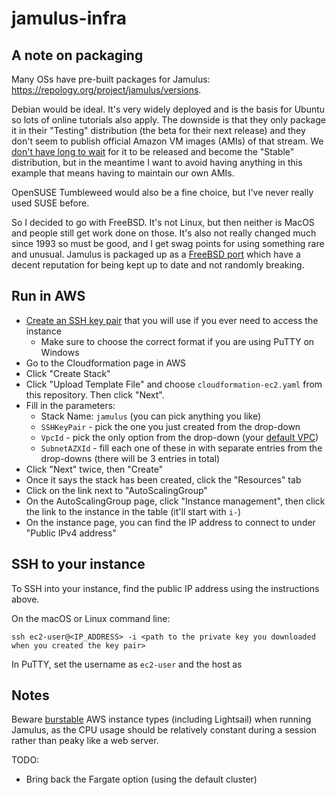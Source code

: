 # jamulus-infra

## A note on packaging

Many OSs have pre-built packages for Jamulus: https://repology.org/project/jamulus/versions.

Debian would be ideal. It's very widely deployed and is the basis for Ubuntu so lots of online tutorials also apply.
The downside is that they only package it in their "Testing" distribution (the beta for their next release) and they don't seem to publish
official Amazon VM images (AMIs) of that stream. We [don't have long to wait](https://wiki.debian.org/DebianBullseye#Debian_Bullseye_Life_cycle)
for it to be released and become the "Stable" distribution, but in the meantime I want to avoid having anything in this example that means
having to maintain our own AMIs.

OpenSUSE Tumbleweed would also be a fine choice, but I've never really used SUSE before.

So I decided to go with FreeBSD. It's not Linux, but then neither is MacOS and people still get work done on those. It's also not really
changed much since 1993 so must be good, and I get swag points for using something rare and unusual. Jamulus is packaged up
as a [FreeBSD port](https://www.freebsd.org/ports/) which have a decent reputation for being kept up to date and not randomly breaking.

## Run in AWS

- [Create an SSH key pair](https://docs.aws.amazon.com/AWSEC2/latest/UserGuide/ec2-key-pairs.html#having-ec2-create-your-key-pair) that you
will use if you ever need to access the instance
  - Make sure to choose the correct format if you are using PuTTY on Windows
- Go to the Cloudformation page in AWS
- Click "Create Stack"
- Click "Upload Template File" and choose `cloudformation-ec2.yaml` from this repository. Then click "Next".
- Fill in the parameters:
  - Stack Name: `jamulus` (you can pick anything you like)
  - `SSHKeyPair` - pick the one you just created from the drop-down
  - `VpcId` - pick the only option from the drop-down (your [default VPC](https://docs.aws.amazon.com/vpc/latest/userguide/default-vpc.html))
  - `SubnetAZXId` - fill each one of these in with separate entries from the drop-downs (there will be 3 entries in total)
- Click "Next" twice, then "Create"
- Once it says the stack has been created, click the "Resources" tab
- Click on the link next to "AutoScalingGroup"
- On the AutoScalingGroup page, click "Instance management", then click the link to the instance in the table (it'll start with `i-`)
- On the instance page, you can find the IP address to connect to under "Public IPv4 address"

## SSH to your instance

To SSH into your instance, find the public IP address using the instructions above.

On the macOS or Linux command line:

```
ssh ec2-user@<IP_ADDRESS> -i <path to the private key you downloaded when you created the key pair>
```

In PuTTY, set the username as `ec2-user` and the host as 

## Notes

Beware [burstable](https://docs.aws.amazon.com/AWSEC2/latest/UserGuide/burstable-performance-instances.html) AWS instance types (including Lightsail) when running Jamulus, as the CPU usage should be relatively constant during a session rather than peaky like a web server.

TODO:
- Bring back the Fargate option (using the default cluster)